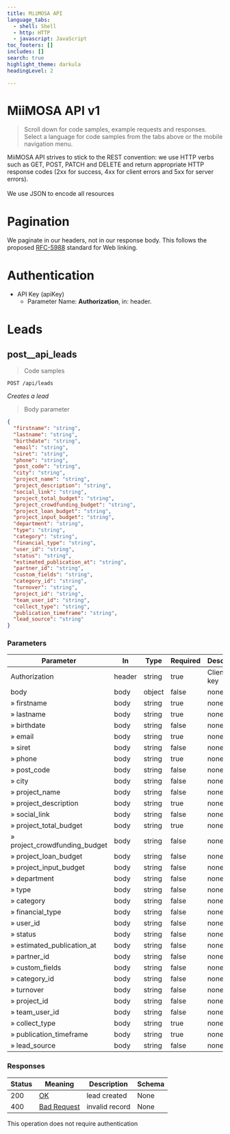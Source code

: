 ```yaml
---
title: MiiMOSA API
language_tabs:
  - shell: Shell
  - http: HTTP
  - javascript: JavaScript
toc_footers: []
includes: []
search: true
highlight_theme: darkula
headingLevel: 2

---
```


<h1 id="MiiMOSA-API">MiiMOSA API v1</h1>

> Scroll down for code samples, example requests and responses. Select a language for code samples from the tabs above or the mobile navigation menu.

MiiMOSA API strives to stick to the REST convention: we use HTTP verbs such as GET, POST, PATCH and DELETE and return appropriate HTTP response codes (2xx for success, 4xx for client errors and 5xx for server errors).<br><br>We use JSON to encode all resources</p><h1 id="pagination">Pagination</h1><p>We paginate in our headers, not in our response body. This follows the proposed <a href="http://tools.ietf.org/html/rfc5988" rel="nofollow">RFC-5988</a> standard for Web linking.</p><p>

# Authentication

* API Key (apiKey)
    - Parameter Name: **Authorization**, in: header. 

<h1 id="MiiMOSA-API-Leads">Leads</h1>

## post__api_leads

> Code samples

`POST /api/leads`

*Creates a lead*

> Body parameter

```json
{
  "firstname": "string",
  "lastname": "string",
  "birthdate": "string",
  "email": "string",
  "siret": "string",
  "phone": "string",
  "post_code": "string",
  "city": "string",
  "project_name": "string",
  "project_description": "string",
  "social_link": "string",
  "project_total_budget": "string",
  "project_crowdfunding_budget": "string",
  "project_loan_budget": "string",
  "project_input_budget": "string",
  "department": "string",
  "type": "string",
  "category": "string",
  "financial_type": "string",
  "user_id": "string",
  "status": "string",
  "estimated_publication_at": "string",
  "partner_id": "string",
  "custom_fields": "string",
  "category_id": "string",
  "turnover": "string",
  "project_id": "string",
  "team_user_id": "string",
  "collect_type": "string",
  "publication_timeframe": "string",
  "lead_source": "string"
}
```

<h3 id="post__api_leads-parameters">Parameters</h3>

|Parameter|In|Type|Required|Description|
|---|---|---|---|---|
|Authorization|header|string|true|Client API key|
|body|body|object|false|none|
|» firstname|body|string|true|none|
|» lastname|body|string|true|none|
|» birthdate|body|string|false|none|
|» email|body|string|true|none|
|» siret|body|string|false|none|
|» phone|body|string|true|none|
|» post_code|body|string|false|none|
|» city|body|string|false|none|
|» project_name|body|string|false|none|
|» project_description|body|string|true|none|
|» social_link|body|string|false|none|
|» project_total_budget|body|string|true|none|
|» project_crowdfunding_budget|body|string|false|none|
|» project_loan_budget|body|string|false|none|
|» project_input_budget|body|string|false|none|
|» department|body|string|false|none|
|» type|body|string|false|none|
|» category|body|string|false|none|
|» financial_type|body|string|false|none|
|» user_id|body|string|false|none|
|» status|body|string|false|none|
|» estimated_publication_at|body|string|false|none|
|» partner_id|body|string|false|none|
|» custom_fields|body|string|false|none|
|» category_id|body|string|false|none|
|» turnover|body|string|false|none|
|» project_id|body|string|false|none|
|» team_user_id|body|string|false|none|
|» collect_type|body|string|true|none|
|» publication_timeframe|body|string|true|none|
|» lead_source|body|string|false|none|

<h3 id="post__api_leads-responses">Responses</h3>

|Status|Meaning|Description|Schema|
|---|---|---|---|
|200|[OK](https://tools.ietf.org/html/rfc7231#section-6.3.1)|lead created|None|
|400|[Bad Request](https://tools.ietf.org/html/rfc7231#section-6.5.1)|invalid record|None|

<aside class="success">
This operation does not require authentication
</aside>

